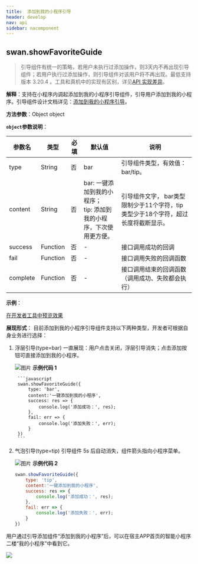 ```yaml
---
title:  添加到我的小程序引导
header: develop
nav: api
sidebar: nacomponent
---
```


## swan.showFavoriteGuide

> 引导组件有统一的策略，若用户未执行过添加操作，则3天内不再出现引导组件；若用户执行过添加操作，则引导组件对该用户将不再出现。最低支持版本 3.20.4 。工具和真机中的实现有区别，详见[API 实现差异](https://smartprogram.baidu.com/docs/develop/devtools/diff/)。

**解释**：支持在小程序内调起添加到我的小程序引导组件，引导用户添加到我的小程序。引导组件设计文档详见：<a href="http://smartprogram.baidu.com/docs/design/component/guide_add/">添加到我的小程序引导</a>。



**方法参数**：Object object

**`object`参数说明**：

|参数名 |类型  |必填 | 默认值 |说明|
|---- | ---- | ---- | ----|----|
|type |String | 否 | bar| 引导组件类型，有效值： bar/tip。 |
|content |String| 否 |bar: 一键添加到我的小程序；<br> tip: 添加到我的小程序，下次使用更方便。| 引导组件文字， bar类型限制少于11个字符，tip类型少于18个字符，超过长度将截断显示。|
|success |Function  |  否 | -| 接口调用成功的回调|
|fail   | Function |   否  |-| 接口调用失败的回调函数|
|complete  |  Function |   否 | -| 接口调用结束的回调函数（调用成功、失败都会执行）|

**示例**：

<a href="swanide://fragment/e067d7b02af88008e08fa4bcb26906a51569378513731" title="在开发者工具中预览效果" target="_self">在开发者工具中预览效果</a>


**展现形式**：
目前添加到我的小程序引导组件支持以下两种类型，开发者可根据自身业务进行选择：

1. 浮层引导(type=bar)
    一直展现：用户点击关闭，浮层引导消失；点击添加按钮可直接添加到我的小程序。

    ![图片](../../../img/api/nacomponent/强引导.png)
    **示例代码 1**

        ```javascript
        swan.showFavoriteGuide({
            type: 'bar',
            content:'一键添加到我的小程序',
            success: res => {
                console.log('添加成功：', res);
            },
            fail: err => {
                console.log('添加失败：', err);
            }
        })
        ```

2. 气泡引导(type=tip)
    引导组件 5s 后自动消失，组件箭头指向小程序菜单。

    ![图片](../../../img/api/nacomponent/弱引导.png)
    **示例代码 2**

    ```javascript
    swan.showFavoriteGuide({
        type: 'tip',
        content:'一键添加到我的小程序',
        success: res => {
            console.log('添加成功：', res);
        },
        fail: err => {
            console.log('添加失败：', err);
        }
    })
    ```

用户通过引导添加组件“添加到我的小程序”后，可以在宿主APP首页的智能小程序二楼“我的小程序”中看到它。
<div class="m-doc-custom-examples">
	<div class="m-doc-custom-examples-correct">
		<img src="../../../img/design/component/guide_add/2.png">
	</div>
</div>


